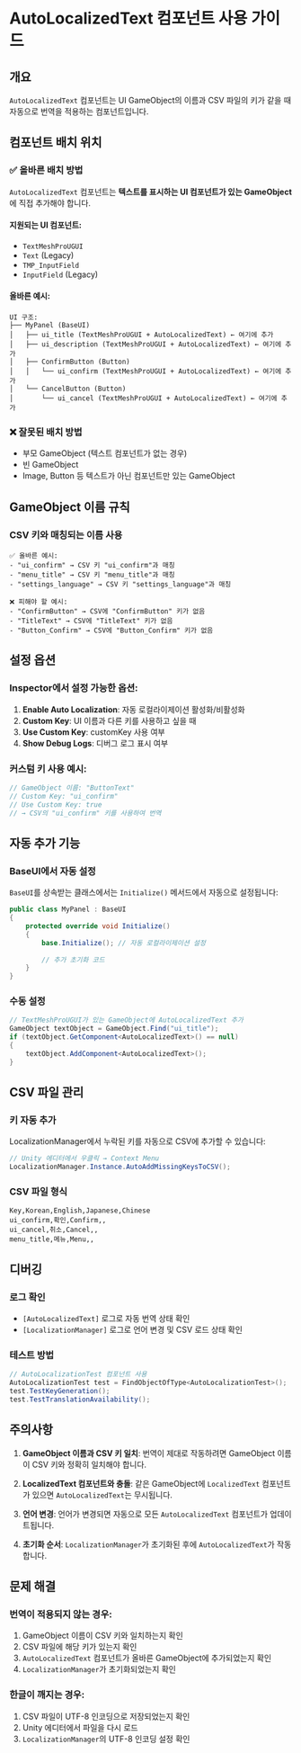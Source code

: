 # AutoLocalizedText 컴포넌트 사용 가이드

## 개요
`AutoLocalizedText` 컴포넌트는 UI GameObject의 이름과 CSV 파일의 키가 같을 때 자동으로 번역을 적용하는 컴포넌트입니다.

## 컴포넌트 배치 위치

### ✅ 올바른 배치 방법
`AutoLocalizedText` 컴포넌트는 **텍스트를 표시하는 UI 컴포넌트가 있는 GameObject**에 직접 추가해야 합니다.

#### 지원되는 UI 컴포넌트:
- `TextMeshProUGUI`
- `Text` (Legacy)
- `TMP_InputField`
- `InputField` (Legacy)

#### 올바른 예시:
```
UI 구조:
├── MyPanel (BaseUI)
│   ├── ui_title (TextMeshProUGUI + AutoLocalizedText) ← 여기에 추가
│   ├── ui_description (TextMeshProUGUI + AutoLocalizedText) ← 여기에 추가
│   ├── ConfirmButton (Button)
│   │   └── ui_confirm (TextMeshProUGUI + AutoLocalizedText) ← 여기에 추가
│   └── CancelButton (Button)
│       └── ui_cancel (TextMeshProUGUI + AutoLocalizedText) ← 여기에 추가
```

### ❌ 잘못된 배치 방법
- 부모 GameObject (텍스트 컴포넌트가 없는 경우)
- 빈 GameObject
- Image, Button 등 텍스트가 아닌 컴포넌트만 있는 GameObject

## GameObject 이름 규칙

### CSV 키와 매칭되는 이름 사용
```
✅ 올바른 예시:
- "ui_confirm" → CSV 키 "ui_confirm"과 매칭
- "menu_title" → CSV 키 "menu_title"과 매칭
- "settings_language" → CSV 키 "settings_language"과 매칭

❌ 피해야 할 예시:
- "ConfirmButton" → CSV에 "ConfirmButton" 키가 없음
- "TitleText" → CSV에 "TitleText" 키가 없음
- "Button_Confirm" → CSV에 "Button_Confirm" 키가 없음
```

## 설정 옵션

### Inspector에서 설정 가능한 옵션:
1. **Enable Auto Localization**: 자동 로컬라이제이션 활성화/비활성화
2. **Custom Key**: UI 이름과 다른 키를 사용하고 싶을 때
3. **Use Custom Key**: customKey 사용 여부
4. **Show Debug Logs**: 디버그 로그 표시 여부

### 커스텀 키 사용 예시:
```csharp
// GameObject 이름: "ButtonText"
// Custom Key: "ui_confirm"
// Use Custom Key: true
// → CSV의 "ui_confirm" 키를 사용하여 번역
```

## 자동 추가 기능

### BaseUI에서 자동 설정
`BaseUI`를 상속받는 클래스에서는 `Initialize()` 메서드에서 자동으로 설정됩니다:

```csharp
public class MyPanel : BaseUI
{
    protected override void Initialize()
    {
        base.Initialize(); // 자동 로컬라이제이션 설정
        
        // 추가 초기화 코드
    }
}
```

### 수동 설정
```csharp
// TextMeshProUGUI가 있는 GameObject에 AutoLocalizedText 추가
GameObject textObject = GameObject.Find("ui_title");
if (textObject.GetComponent<AutoLocalizedText>() == null)
{
    textObject.AddComponent<AutoLocalizedText>();
}
```

## CSV 파일 관리

### 키 자동 추가
LocalizationManager에서 누락된 키를 자동으로 CSV에 추가할 수 있습니다:

```csharp
// Unity 에디터에서 우클릭 → Context Menu
LocalizationManager.Instance.AutoAddMissingKeysToCSV();
```

### CSV 파일 형식
```csv
Key,Korean,English,Japanese,Chinese
ui_confirm,확인,Confirm,,
ui_cancel,취소,Cancel,,
menu_title,메뉴,Menu,,
```

## 디버깅

### 로그 확인
- `[AutoLocalizedText]` 로그로 자동 번역 상태 확인
- `[LocalizationManager]` 로그로 언어 변경 및 CSV 로드 상태 확인

### 테스트 방법
```csharp
// AutoLocalizationTest 컴포넌트 사용
AutoLocalizationTest test = FindObjectOfType<AutoLocalizationTest>();
test.TestKeyGeneration();
test.TestTranslationAvailability();
```

## 주의사항

1. **GameObject 이름과 CSV 키 일치**: 번역이 제대로 작동하려면 GameObject 이름이 CSV 키와 정확히 일치해야 합니다.

2. **LocalizedText 컴포넌트와 충돌**: 같은 GameObject에 `LocalizedText` 컴포넌트가 있으면 `AutoLocalizedText`는 무시됩니다.

3. **언어 변경**: 언어가 변경되면 자동으로 모든 `AutoLocalizedText` 컴포넌트가 업데이트됩니다.

4. **초기화 순서**: `LocalizationManager`가 초기화된 후에 `AutoLocalizedText`가 작동합니다.

## 문제 해결

### 번역이 적용되지 않는 경우:
1. GameObject 이름이 CSV 키와 일치하는지 확인
2. CSV 파일에 해당 키가 있는지 확인
3. `AutoLocalizedText` 컴포넌트가 올바른 GameObject에 추가되었는지 확인
4. `LocalizationManager`가 초기화되었는지 확인

### 한글이 깨지는 경우:
1. CSV 파일이 UTF-8 인코딩으로 저장되었는지 확인
2. Unity 에디터에서 파일을 다시 로드
3. `LocalizationManager`의 UTF-8 인코딩 설정 확인
